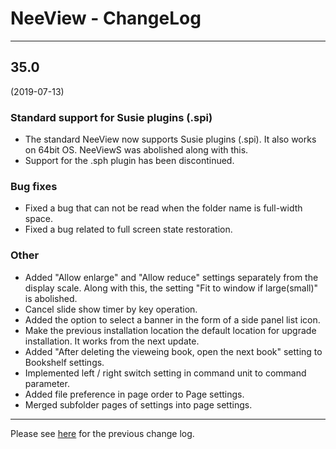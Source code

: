 # NeeView <VERSION/> - ChangeLog

----

## 35.0
(2019-07-13)

### Standard support for Susie plugins (.spi)

* The standard NeeView now supports Susie plugins (.spi). It also works on 64bit OS. NeeViewS was abolished along with this.
* Support for the .sph plugin has been discontinued.

### Bug fixes

* Fixed a bug that can not be read when the folder name is full-width space.
* Fixed a bug related to full screen state restoration.

### Other

* Added "Allow enlarge" and "Allow reduce" settings separately from the display scale. Along with this, the setting "Fit to window if large(small)" is abolished.
* Cancel slide show timer by key operation.
* Added the option to select a banner in the form of a side panel list icon.
* Make the previous installation location the default location for upgrade installation. It works from the next update.
* Added "After deleting the vieweing book, open the next book" setting to Bookshelf settings.
* Implemented left / right switch setting in command unit to command parameter.
* Added file preference in page order to Page settings.
* Merged subfolder pages of settings into page settings.

----

Please see [here](https://bitbucket.org/neelabo/neeview/wiki/ChangeLog) for the previous change log.

